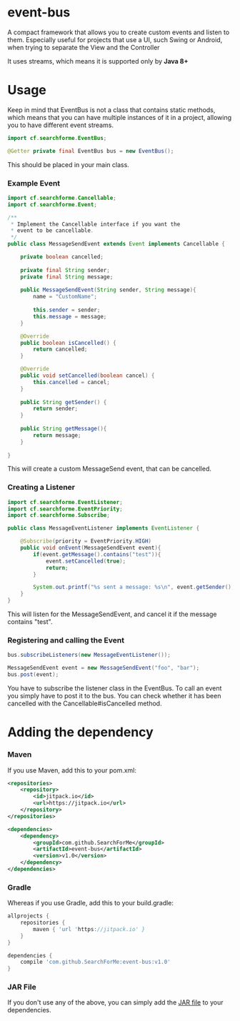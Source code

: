 # event-bus

A compact framework that allows you to create custom events and listen to them.
Especially useful for projects that use a UI, such Swing or Android, when trying to
separate the View and the Controller

It uses streams, which means it is supported only by **Java 8+**
# Usage

Keep in mind that EventBus is not a class that contains static methods, which means that
you can have multiple instances of it in a project, allowing you to have different event streams. 

```java
import cf.searchforme.EventBus;

@Getter private final EventBus bus = new EventBus();
```
This should be placed in your main class.

### Example Event

```java
import cf.searchforme.Cancellable;
import cf.searchforme.Event;

/**
 * Implement the Cancellable interface if you want the
 * event to be cancellable.
 */
public class MessageSendEvent extends Event implements Cancellable {

    private boolean cancelled;
    
    private final String sender;
    private final String message;
    
    public MessageSendEvent(String sender, String message){
        name = "CustomName";
        
        this.sender = sender;
        this.message = message;
    }

    @Override
    public boolean isCancelled() {
        return cancelled;
    }

    @Override
    public void setCancelled(boolean cancel) {
        this.cancelled = cancel;
    }
    
    public String getSender() {
        return sender;
    }
    
    public String getMessage(){
        return message;
    }
    
}
```

This will create a custom MessageSend event, that can be cancelled.

### Creating a Listener

```java
import cf.searchforme.EventListener;
import cf.searchforme.EventPriority;
import cf.searchforme.Subscribe;

public class MessageEventListener implements EventListener {

    @Subscribe(priority = EventPriority.HIGH)
    public void onEvent(MessageSendEvent event){
        if(event.getMessage().contains("test")){
            event.setCancelled(true);
            return;
        }

        System.out.printf("%s sent a message: %s\n", event.getSender(), event.getMessage());
    }
}
```

This will listen for the MessageSendEvent, and cancel it if the message contains "test".

### Registering and calling the Event

```java
bus.subscribeListeners(new MessageEventListener());

MessageSendEvent event = new MessageSendEvent("foo", "bar");
bus.post(event);
```

You have to subscribe the listener class in the EventBus. To call an event you simply have to
post it to the bus. You can check whether it has been cancelled with the Cancellable#isCancelled method.

# Adding the dependency

### Maven
If you use Maven, add this to your pom.xml:
```xml
<repositories>
    <repository>
        <id>jitpack.io</id>
        <url>https://jitpack.io</url>
    </repository>
</repositories>

<dependencies>
    <dependency>
        <groupId>com.github.SearchForMe</groupId>
        <artifactId>event-bus</artifactId>
        <version>v1.0</version>
    </dependency>
</dependencies>
```

### Gradle

Whereas if you use Gradle, add this to your build.gradle:
```gradle
allprojects {
    repositories {
        maven { 'url 'https://jitpack.io' }
    }
}

dependencies {
    compile 'com.github.SearchForMe:event-bus:v1.0'
}
```

### JAR File

If you don't use any of the above, you can simply add the [JAR file](https://github.com/SearchForMe/event-bus/releases/tag/v1.0) to your dependencies.